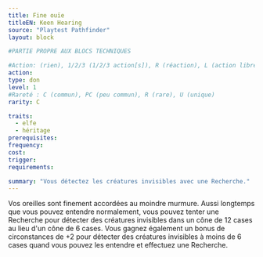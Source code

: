 ```yaml
---
title: Fine ouïe
titleEN: Keen Hearing
source: "Playtest Pathfinder"
layout: block

#PARTIE PROPRE AUX BLOCS TECHNIQUES

#Action: (rien), 1/2/3 (1/2/3 action[s]), R (réaction), L (action libre)
action: 
type: don
level: 1
#Rareté : C (commun), PC (peu commun), R (rare), U (unique)
rarity: C

traits:
  - elfe
  - héritage
prerequisites:
frequency:
cost:
trigger:
requirements:

summary: "Vous détectez les créatures invisibles avec une Recherche."
---
```


Vos oreilles sont finement accordées au moindre murmure. Aussi longtemps que vous pouvez entendre normalement, vous pouvez tenter une Recherche pour détecter des créatures invisibles dans un cône de 12 cases au lieu d'un cône de 6 cases. Vous gagnez également un bonus de circonstances de +2 pour détecter des créatures invisibles à moins de 6 cases quand vous pouvez les entendre et effectuez une Recherche.